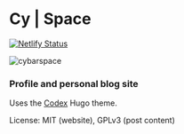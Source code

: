 # Cy | Space

[![Netlify Status](https://api.netlify.com/api/v1/badges/ac0840ac-808e-44f2-8d78-39400c43760e/deploy-status)](https://app.netlify.com/sites/cybardev/deploys)

![cybarspace](https://raw.githubusercontent.com/cybardev/cybardev.github.io/main/images/cybardev-web-preview.png)

### Profile and personal blog site

Uses the [Codex](https://themes.gohugo.io/hugo-theme-codex/) Hugo theme.

License: MIT (website), GPLv3 (post content)
